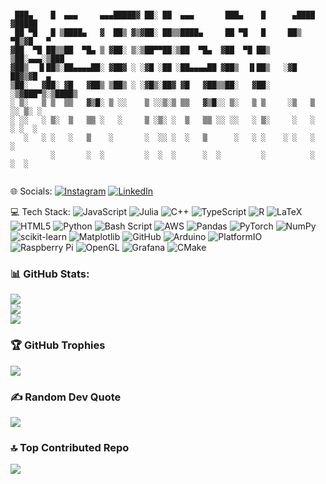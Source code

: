 ```text

 ███▄    █  ▄▄▄     ▄▄▄█████▓ ██░ ██  ▄▄▄       ███▄    █      ▄████ ▓█████ 
 ██ ▀█   █ ▒████▄   ▓  ██▒ ▓▒▓██░ ██▒▒████▄     ██ ▀█   █     ██▒ ▀█▒▓█   ▀ 
▓██  ▀█ ██▒▒██  ▀█▄ ▒ ▓██░ ▒░▒██▀▀██░▒██  ▀█▄  ▓██  ▀█ ██▒   ▒██░▄▄▄░▒███   
▓██▒  ▐▌██▒░██▄▄▄▄██░ ▓██▓ ░ ░▓█ ░██ ░██▄▄▄▄██ ▓██▒  ▐▌██▒   ░▓█  ██▓▒▓█  ▄ 
▒██░   ▓██░ ▓█   ▓██▒ ▒██▒ ░ ░▓█▒░██▓ ▓█   ▓██▒▒██░   ▓██░   ░▒▓███▀▒░▒████▒
░ ▒░   ▒ ▒  ▒▒   ▓▒█░ ▒ ░░    ▒ ░░▒░▒ ▒▒   ▓▒█░░ ▒░   ▒ ▒     ░▒   ▒ ░░ ▒░ ░
░ ░░   ░ ▒░  ▒   ▒▒ ░   ░     ▒ ░▒░ ░  ▒   ▒▒ ░░ ░░   ░ ▒░     ░   ░  ░ ░  ░
   ░   ░ ░   ░   ▒    ░       ░  ░░ ░  ░   ▒      ░   ░ ░    ░ ░   ░    ░   
         ░       ░  ░         ░  ░  ░      ░  ░         ░          ░    ░  ░
     
```

🌐 Socials:
[![Instagram](https://img.shields.io/badge/Instagram-%23E4405F.svg?logo=Instagram&logoColor=white)](https://instagram.com/naysun_g) [![LinkedIn](https://img.shields.io/badge/LinkedIn-%230077B5.svg?logo=linkedin&logoColor=white)](https://linkedin.com/in/nzge) 

💻 Tech Stack:
![JavaScript](https://img.shields.io/badge/javascript-%23323330.svg?style=plastic&logo=javascript&logoColor=%23F7DF1E) ![Julia](https://img.shields.io/badge/-Julia-9558B2?style=plastic&logo=julia&logoColor=white) ![C++](https://img.shields.io/badge/c++-%2300599C.svg?style=plastic&logo=c%2B%2B&logoColor=white) ![TypeScript](https://img.shields.io/badge/typescript-%23007ACC.svg?style=plastic&logo=typescript&logoColor=white) ![R](https://img.shields.io/badge/r-%23276DC3.svg?style=plastic&logo=r&logoColor=white) ![LaTeX](https://img.shields.io/badge/latex-%23008080.svg?style=plastic&logo=latex&logoColor=white) ![HTML5](https://img.shields.io/badge/html5-%23E34F26.svg?style=plastic&logo=html5&logoColor=white) ![Python](https://img.shields.io/badge/python-3670A0?style=plastic&logo=python&logoColor=ffdd54) ![Bash Script](https://img.shields.io/badge/bash_script-%23121011.svg?style=plastic&logo=gnu-bash&logoColor=white) ![AWS](https://img.shields.io/badge/AWS-%23FF9900.svg?style=plastic&logo=amazon-aws&logoColor=white) ![Pandas](https://img.shields.io/badge/pandas-%23150458.svg?style=plastic&logo=pandas&logoColor=white) ![PyTorch](https://img.shields.io/badge/PyTorch-%23EE4C2C.svg?style=plastic&logo=PyTorch&logoColor=white) ![NumPy](https://img.shields.io/badge/numpy-%23013243.svg?style=plastic&logo=numpy&logoColor=white) ![scikit-learn](https://img.shields.io/badge/scikit--learn-%23F7931E.svg?style=plastic&logo=scikit-learn&logoColor=white) ![Matplotlib](https://img.shields.io/badge/Matplotlib-%23ffffff.svg?style=plastic&logo=Matplotlib&logoColor=black) ![GitHub](https://img.shields.io/badge/github-%23121011.svg?style=plastic&logo=github&logoColor=white) ![Arduino](https://img.shields.io/badge/-Arduino-00979D?style=plastic&logo=Arduino&logoColor=white) ![PlatformIO](https://img.shields.io/badge/PlatformIO-%23222.svg?style=plastic&logo=platformio&logoColor=%23f5822a) ![Raspberry Pi](https://img.shields.io/badge/-Raspberry_Pi-C51A4A?style=plastic&logo=Raspberry-Pi) ![OpenGL](https://img.shields.io/badge/OpenGL-white?logo=OpenGL&style=plastic) ![Grafana](https://img.shields.io/badge/grafana-%23F46800.svg?style=plastic&logo=grafana&logoColor=white) ![CMake](https://img.shields.io/badge/CMake-%23008FBA.svg?style=plastic&logo=cmake&logoColor=white)
### 📊 GitHub Stats:
![](https://github-readme-stats.vercel.app/api?username=nzge&theme=dark&hide_border=false&include_all_commits=false&count_private=false)<br/>
![](https://nirzak-streak-stats.vercel.app/?user=nzge&theme=dark&hide_border=false)<br/>
![](https://github-readme-stats.vercel.app/api/top-langs/?username=nzge&theme=dark&hide_border=false&include_all_commits=false&count_private=false&layout=compact)

### 🏆 GitHub Trophies
![](https://github-profile-trophy.vercel.app/?username=nzge&theme=default&no-frame=true&no-bg=true&margin-w=4)

### ✍️ Random Dev Quote
![](https://quotes-github-readme.vercel.app/api?type=horizontal&theme=radical)

### 🔝 Top Contributed Repo
![](https://github-contributor-stats.vercel.app/api?username=nzge&limit=5&theme=discord_old_blurple&combine_all_yearly_contributions=true)


